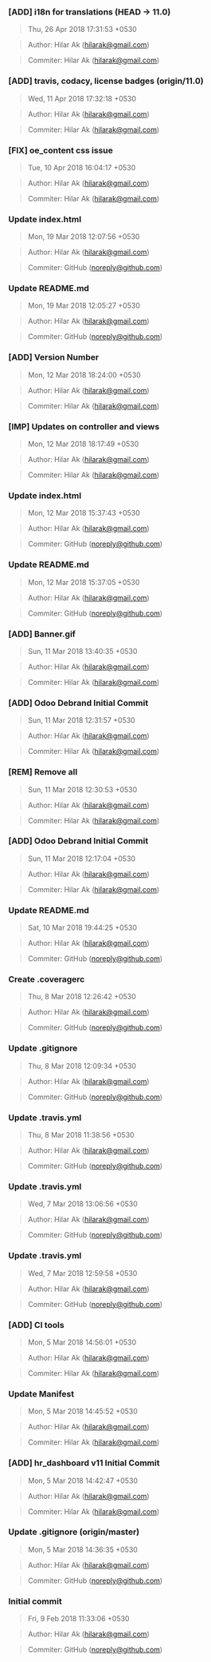 ### [ADD] i18n for translations (HEAD -> 11.0)
>Thu, 26 Apr 2018 17:31:53 +0530

>Author: Hilar Ak (hilarak@gmail.com)

>Commiter: Hilar Ak (hilarak@gmail.com)




### [ADD] travis, codacy, license badges (origin/11.0)
>Wed, 11 Apr 2018 17:32:18 +0530

>Author: Hilar Ak (hilarak@gmail.com)

>Commiter: Hilar Ak (hilarak@gmail.com)




### [FIX] oe_content css issue
>Tue, 10 Apr 2018 16:04:17 +0530

>Author: Hilar Ak (hilarak@gmail.com)

>Commiter: Hilar Ak (hilarak@gmail.com)




### Update index.html
>Mon, 19 Mar 2018 12:07:56 +0530

>Author: Hilar Ak (hilarak@gmail.com)

>Commiter: GitHub (noreply@github.com)




### Update README.md
>Mon, 19 Mar 2018 12:05:27 +0530

>Author: Hilar Ak (hilarak@gmail.com)

>Commiter: GitHub (noreply@github.com)




### [ADD] Version Number
>Mon, 12 Mar 2018 18:24:00 +0530

>Author: Hilar Ak (hilarak@gmail.com)

>Commiter: Hilar Ak (hilarak@gmail.com)




### [IMP] Updates on controller and views
>Mon, 12 Mar 2018 18:17:49 +0530

>Author: Hilar Ak (hilarak@gmail.com)

>Commiter: Hilar Ak (hilarak@gmail.com)




### Update index.html
>Mon, 12 Mar 2018 15:37:43 +0530

>Author: Hilar Ak (hilarak@gmail.com)

>Commiter: GitHub (noreply@github.com)




### Update README.md
>Mon, 12 Mar 2018 15:37:05 +0530

>Author: Hilar Ak (hilarak@gmail.com)

>Commiter: GitHub (noreply@github.com)




### [ADD] Banner.gif
>Sun, 11 Mar 2018 13:40:35 +0530

>Author: Hilar Ak (hilarak@gmail.com)

>Commiter: Hilar Ak (hilarak@gmail.com)




### [ADD] Odoo Debrand Initial Commit
>Sun, 11 Mar 2018 12:31:57 +0530

>Author: Hilar Ak (hilarak@gmail.com)

>Commiter: Hilar Ak (hilarak@gmail.com)




### [REM] Remove all
>Sun, 11 Mar 2018 12:30:53 +0530

>Author: Hilar Ak (hilarak@gmail.com)

>Commiter: Hilar Ak (hilarak@gmail.com)




### [ADD] Odoo Debrand Initial Commit
>Sun, 11 Mar 2018 12:17:04 +0530

>Author: Hilar Ak (hilarak@gmail.com)

>Commiter: Hilar Ak (hilarak@gmail.com)




### Update README.md
>Sat, 10 Mar 2018 19:44:25 +0530

>Author: Hilar Ak (hilarak@gmail.com)

>Commiter: GitHub (noreply@github.com)




### Create .coveragerc
>Thu, 8 Mar 2018 12:26:42 +0530

>Author: Hilar Ak (hilarak@gmail.com)

>Commiter: GitHub (noreply@github.com)




### Update .gitignore
>Thu, 8 Mar 2018 12:09:34 +0530

>Author: Hilar Ak (hilarak@gmail.com)

>Commiter: GitHub (noreply@github.com)




### Update .travis.yml
>Thu, 8 Mar 2018 11:38:56 +0530

>Author: Hilar Ak (hilarak@gmail.com)

>Commiter: GitHub (noreply@github.com)




### Update .travis.yml
>Wed, 7 Mar 2018 13:06:56 +0530

>Author: Hilar Ak (hilarak@gmail.com)

>Commiter: GitHub (noreply@github.com)




### Update .travis.yml
>Wed, 7 Mar 2018 12:59:58 +0530

>Author: Hilar Ak (hilarak@gmail.com)

>Commiter: GitHub (noreply@github.com)




### [ADD] CI tools
>Mon, 5 Mar 2018 14:56:01 +0530

>Author: Hilar Ak (hilarak@gmail.com)

>Commiter: Hilar Ak (hilarak@gmail.com)




### Update Manifest
>Mon, 5 Mar 2018 14:45:52 +0530

>Author: Hilar Ak (hilarak@gmail.com)

>Commiter: Hilar Ak (hilarak@gmail.com)




### [ADD] hr_dashboard v11 Initial Commit
>Mon, 5 Mar 2018 14:42:47 +0530

>Author: Hilar Ak (hilarak@gmail.com)

>Commiter: Hilar Ak (hilarak@gmail.com)




### Update .gitignore (origin/master)
>Mon, 5 Mar 2018 14:36:35 +0530

>Author: Hilar Ak (hilarak@gmail.com)

>Commiter: GitHub (noreply@github.com)




### Initial commit
>Fri, 9 Feb 2018 11:33:06 +0530

>Author: Hilar Ak (hilarak@gmail.com)

>Commiter: GitHub (noreply@github.com)




